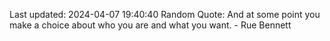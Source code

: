 Last updated: 2024-04-07 19:40:40
Random Quote: And at some point you make a choice about who you are and what you want. - Rue Bennett